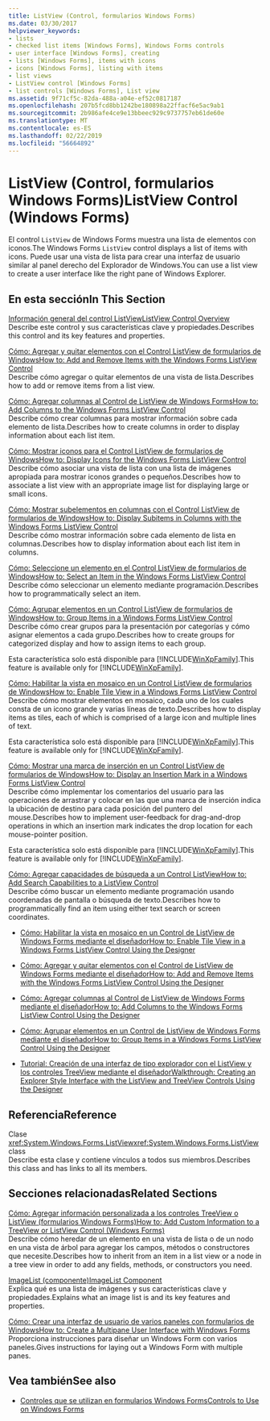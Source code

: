 ```yaml
---
title: ListView (Control, formularios Windows Forms)
ms.date: 03/30/2017
helpviewer_keywords:
- lists
- checked list items [Windows Forms], Windows Forms controls
- user interface [Windows Forms], creating
- lists [Windows Forms], items with icons
- icons [Windows Forms], listing with items
- list views
- ListView control [Windows Forms]
- list controls [Windows Forms], List view
ms.assetid: 9f71cf5c-82da-488a-a04e-ef52c0817187
ms.openlocfilehash: 207b5fcd8bb1242be180898a22ffacf6e5ac9ab1
ms.sourcegitcommit: 2b986afe4ce9e13bbeec929c9737757eb61de60e
ms.translationtype: MT
ms.contentlocale: es-ES
ms.lasthandoff: 02/22/2019
ms.locfileid: "56664892"
---
```

# <a name="listview-control-windows-forms"></a><span data-ttu-id="1b404-102">ListView (Control, formularios Windows Forms)</span><span class="sxs-lookup"><span data-stu-id="1b404-102">ListView Control (Windows Forms)</span></span>
<span data-ttu-id="1b404-103">El control `ListView` de Windows Forms muestra una lista de elementos con iconos.</span><span class="sxs-lookup"><span data-stu-id="1b404-103">The Windows Forms `ListView` control displays a list of items with icons.</span></span> <span data-ttu-id="1b404-104">Puede usar una vista de lista para crear una interfaz de usuario similar al panel derecho del Explorador de Windows.</span><span class="sxs-lookup"><span data-stu-id="1b404-104">You can use a list view to create a user interface like the right pane of Windows Explorer.</span></span>  
  
## <a name="in-this-section"></a><span data-ttu-id="1b404-105">En esta sección</span><span class="sxs-lookup"><span data-stu-id="1b404-105">In This Section</span></span>  
 [<span data-ttu-id="1b404-106">Información general del control ListView</span><span class="sxs-lookup"><span data-stu-id="1b404-106">ListView Control Overview</span></span>](../../../../docs/framework/winforms/controls/listview-control-overview-windows-forms.md)  
 <span data-ttu-id="1b404-107">Describe este control y sus características clave y propiedades.</span><span class="sxs-lookup"><span data-stu-id="1b404-107">Describes this control and its key features and properties.</span></span>  
  
 [<span data-ttu-id="1b404-108">Cómo: Agregar y quitar elementos con el Control ListView de formularios de Windows</span><span class="sxs-lookup"><span data-stu-id="1b404-108">How to: Add and Remove Items with the Windows Forms ListView Control</span></span>](../../../../docs/framework/winforms/controls/how-to-add-and-remove-items-with-the-windows-forms-listview-control.md)  
 <span data-ttu-id="1b404-109">Describe cómo agregar o quitar elementos de una vista de lista.</span><span class="sxs-lookup"><span data-stu-id="1b404-109">Describes how to add or remove items from a list view.</span></span>  
  
 [<span data-ttu-id="1b404-110">Cómo: Agregar columnas al Control de ListView de Windows Forms</span><span class="sxs-lookup"><span data-stu-id="1b404-110">How to: Add Columns to the Windows Forms ListView Control</span></span>](../../../../docs/framework/winforms/controls/how-to-add-columns-to-the-windows-forms-listview-control.md)  
 <span data-ttu-id="1b404-111">Describe cómo crear columnas para mostrar información sobre cada elemento de lista.</span><span class="sxs-lookup"><span data-stu-id="1b404-111">Describes how to create columns in order to display information about each list item.</span></span>  
  
 [<span data-ttu-id="1b404-112">Cómo: Mostrar iconos para el Control ListView de formularios de Windows</span><span class="sxs-lookup"><span data-stu-id="1b404-112">How to: Display Icons for the Windows Forms ListView Control</span></span>](../../../../docs/framework/winforms/controls/how-to-display-icons-for-the-windows-forms-listview-control.md)  
 <span data-ttu-id="1b404-113">Describe cómo asociar una vista de lista con una lista de imágenes apropiada para mostrar iconos grandes o pequeños.</span><span class="sxs-lookup"><span data-stu-id="1b404-113">Describes how to associate a list view with an appropriate image list for displaying large or small icons.</span></span>  
  
 [<span data-ttu-id="1b404-114">Cómo: Mostrar subelementos en columnas con el Control ListView de formularios de Windows</span><span class="sxs-lookup"><span data-stu-id="1b404-114">How to: Display Subitems in Columns with the Windows Forms ListView Control</span></span>](../../../../docs/framework/winforms/controls/how-to-display-subitems-in-columns-with-the-windows-forms-listview-control.md)  
 <span data-ttu-id="1b404-115">Describe cómo mostrar información sobre cada elemento de lista en columnas.</span><span class="sxs-lookup"><span data-stu-id="1b404-115">Describes how to display information about each list item in columns.</span></span>  
  
 [<span data-ttu-id="1b404-116">Cómo: Seleccione un elemento en el Control ListView de formularios de Windows</span><span class="sxs-lookup"><span data-stu-id="1b404-116">How to: Select an Item in the Windows Forms ListView Control</span></span>](../../../../docs/framework/winforms/controls/how-to-select-an-item-in-the-windows-forms-listview-control.md)  
 <span data-ttu-id="1b404-117">Describe cómo seleccionar un elemento mediante programación.</span><span class="sxs-lookup"><span data-stu-id="1b404-117">Describes how to programmatically select an item.</span></span>  
  
 [<span data-ttu-id="1b404-118">Cómo: Agrupar elementos en un Control ListView de formularios de Windows</span><span class="sxs-lookup"><span data-stu-id="1b404-118">How to: Group Items in a Windows Forms ListView Control</span></span>](../../../../docs/framework/winforms/controls/how-to-group-items-in-a-windows-forms-listview-control.md)  
 <span data-ttu-id="1b404-119">Describe cómo crear grupos para la presentación por categorías y cómo asignar elementos a cada grupo.</span><span class="sxs-lookup"><span data-stu-id="1b404-119">Describes how to create groups for categorized display and how to assign items to each group.</span></span>  
  
 <span data-ttu-id="1b404-120">Esta característica solo está disponible para [!INCLUDE[WinXpFamily](../../../../includes/winxpfamily-md.md)].</span><span class="sxs-lookup"><span data-stu-id="1b404-120">This feature is available only for [!INCLUDE[WinXpFamily](../../../../includes/winxpfamily-md.md)].</span></span>  
  
 [<span data-ttu-id="1b404-121">Cómo: Habilitar la vista en mosaico en un Control ListView de formularios de Windows</span><span class="sxs-lookup"><span data-stu-id="1b404-121">How to: Enable Tile View in a Windows Forms ListView Control</span></span>](../../../../docs/framework/winforms/controls/how-to-enable-tile-view-in-a-windows-forms-listview-control.md)  
 <span data-ttu-id="1b404-122">Describe cómo mostrar elementos en mosaico, cada uno de los cuales consta de un icono grande y varias líneas de texto.</span><span class="sxs-lookup"><span data-stu-id="1b404-122">Describes how to display items as tiles, each of which is comprised of a large icon and multiple lines of text.</span></span>  
  
 <span data-ttu-id="1b404-123">Esta característica solo está disponible para [!INCLUDE[WinXpFamily](../../../../includes/winxpfamily-md.md)].</span><span class="sxs-lookup"><span data-stu-id="1b404-123">This feature is available only for [!INCLUDE[WinXpFamily](../../../../includes/winxpfamily-md.md)].</span></span>  
  
 [<span data-ttu-id="1b404-124">Cómo: Mostrar una marca de inserción en un Control ListView de formularios de Windows</span><span class="sxs-lookup"><span data-stu-id="1b404-124">How to: Display an Insertion Mark in a Windows Forms ListView Control</span></span>](../../../../docs/framework/winforms/controls/how-to-display-an-insertion-mark-in-a-windows-forms-listview-control.md)  
 <span data-ttu-id="1b404-125">Describe cómo implementar los comentarios del usuario para las operaciones de arrastrar y colocar en las que una marca de inserción indica la ubicación de destino para cada posición del puntero del mouse.</span><span class="sxs-lookup"><span data-stu-id="1b404-125">Describes how to implement user-feedback for drag-and-drop operations in which an insertion mark indicates the drop location for each mouse-pointer position.</span></span>  
  
 <span data-ttu-id="1b404-126">Esta característica solo está disponible para [!INCLUDE[WinXpFamily](../../../../includes/winxpfamily-md.md)].</span><span class="sxs-lookup"><span data-stu-id="1b404-126">This feature is available only for [!INCLUDE[WinXpFamily](../../../../includes/winxpfamily-md.md)].</span></span>  
  
 [<span data-ttu-id="1b404-127">Cómo: Agregar capacidades de búsqueda a un Control ListView</span><span class="sxs-lookup"><span data-stu-id="1b404-127">How to: Add Search Capabilities to a ListView Control</span></span>](../../../../docs/framework/winforms/controls/how-to-add-search-capabilities-to-a-listview-control.md)  
 <span data-ttu-id="1b404-128">Describe cómo buscar un elemento mediante programación usando coordenadas de pantalla o búsqueda de texto.</span><span class="sxs-lookup"><span data-stu-id="1b404-128">Describes how to programmatically find an item using either text search or screen coordinates.</span></span>  
  
-   [<span data-ttu-id="1b404-129">Cómo: Habilitar la vista en mosaico en un Control de ListView de Windows Forms mediante el diseñador</span><span class="sxs-lookup"><span data-stu-id="1b404-129">How to: Enable Tile View in a Windows Forms ListView Control Using the Designer</span></span>](enable-tile-view-in-a-wf-listview-control-using-the-designer.md)  
  
-   [<span data-ttu-id="1b404-130">Cómo: Agregar y quitar elementos con el Control de ListView de Windows Forms mediante el diseñador</span><span class="sxs-lookup"><span data-stu-id="1b404-130">How to: Add and Remove Items with the Windows Forms ListView Control Using the Designer</span></span>](add-and-remove-items-with-wf-listview-control-using-the-designer.md)  
  
-   [<span data-ttu-id="1b404-131">Cómo: Agregar columnas al Control de ListView de Windows Forms mediante el diseñador</span><span class="sxs-lookup"><span data-stu-id="1b404-131">How to: Add Columns to the Windows Forms ListView Control Using the Designer</span></span>](how-to-add-columns-to-the-windows-forms-listview-control-using-the-designer.md)  
  
-   [<span data-ttu-id="1b404-132">Cómo: Agrupar elementos en un Control de ListView de Windows Forms mediante el diseñador</span><span class="sxs-lookup"><span data-stu-id="1b404-132">How to: Group Items in a Windows Forms ListView Control Using the Designer</span></span>](how-to-group-items-in-a-windows-forms-listview-control-using-the-designer.md)  
  
-   [<span data-ttu-id="1b404-133">Tutorial: Creación de una interfaz de tipo explorador con el ListView y los controles TreeView mediante el diseñador</span><span class="sxs-lookup"><span data-stu-id="1b404-133">Walkthrough: Creating an Explorer Style Interface with the ListView and TreeView Controls Using the Designer</span></span>](creating-an-explorer-style-interface-with-the-listview-and-treeview.md)  
  
## <a name="reference"></a><span data-ttu-id="1b404-134">Referencia</span><span class="sxs-lookup"><span data-stu-id="1b404-134">Reference</span></span>  
 <span data-ttu-id="1b404-135">Clase <xref:System.Windows.Forms.ListView></span><span class="sxs-lookup"><span data-stu-id="1b404-135"><xref:System.Windows.Forms.ListView> class</span></span>  
 <span data-ttu-id="1b404-136">Describe esta clase y contiene vínculos a todos sus miembros.</span><span class="sxs-lookup"><span data-stu-id="1b404-136">Describes this class and has links to all its members.</span></span>  
  
## <a name="related-sections"></a><span data-ttu-id="1b404-137">Secciones relacionadas</span><span class="sxs-lookup"><span data-stu-id="1b404-137">Related Sections</span></span>  
 [<span data-ttu-id="1b404-138">Cómo: Agregar información personalizada a los controles TreeView o ListView (formularios Windows Forms)</span><span class="sxs-lookup"><span data-stu-id="1b404-138">How to: Add Custom Information to a TreeView or ListView Control (Windows Forms)</span></span>](../../../../docs/framework/winforms/controls/add-custom-information-to-a-treeview-or-listview-control-wf.md)  
 <span data-ttu-id="1b404-139">Describe cómo heredar de un elemento en una vista de lista o de un nodo en una vista de árbol para agregar los campos, métodos o constructores que necesite.</span><span class="sxs-lookup"><span data-stu-id="1b404-139">Describes how to inherit from an item in a list view or a node in a tree view in order to add any fields, methods, or constructors you need.</span></span>  
  
 [<span data-ttu-id="1b404-140">ImageList (componente)</span><span class="sxs-lookup"><span data-stu-id="1b404-140">ImageList Component</span></span>](../../../../docs/framework/winforms/controls/imagelist-component-windows-forms.md)  
 <span data-ttu-id="1b404-141">Explica qué es una lista de imágenes y sus características clave y propiedades.</span><span class="sxs-lookup"><span data-stu-id="1b404-141">Explains what an image list is and its key features and properties.</span></span>  
  
 [<span data-ttu-id="1b404-142">Cómo: Crear una interfaz de usuario de varios paneles con formularios de Windows</span><span class="sxs-lookup"><span data-stu-id="1b404-142">How to: Create a Multipane User Interface with Windows Forms</span></span>](../../../../docs/framework/winforms/controls/how-to-create-a-multipane-user-interface-with-windows-forms.md)  
 <span data-ttu-id="1b404-143">Proporciona instrucciones para diseñar un Windows Form con varios paneles.</span><span class="sxs-lookup"><span data-stu-id="1b404-143">Gives instructions for laying out a Windows Form with multiple panes.</span></span>  
  
## <a name="see-also"></a><span data-ttu-id="1b404-144">Vea también</span><span class="sxs-lookup"><span data-stu-id="1b404-144">See also</span></span>
- [<span data-ttu-id="1b404-145">Controles que se utilizan en formularios Windows Forms</span><span class="sxs-lookup"><span data-stu-id="1b404-145">Controls to Use on Windows Forms</span></span>](../../../../docs/framework/winforms/controls/controls-to-use-on-windows-forms.md)

